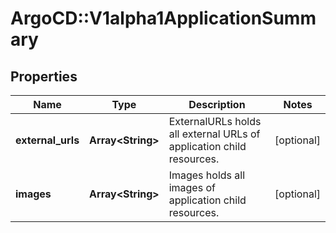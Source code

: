 # ArgoCD::V1alpha1ApplicationSummary

## Properties
Name | Type | Description | Notes
------------ | ------------- | ------------- | -------------
**external_urls** | **Array&lt;String&gt;** | ExternalURLs holds all external URLs of application child resources. | [optional] 
**images** | **Array&lt;String&gt;** | Images holds all images of application child resources. | [optional] 


